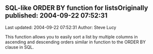 ## SQL-like ORDER BY function for listsOriginally published: 2004-09-22 07:52:31 
Last updated: 2004-09-22 07:52:31 
Author: Steve Lucy 
 
This function allows you to easily sort a list by multiple columns in ascending and descending orders similar in function to the ORDER BY clause in SQL.